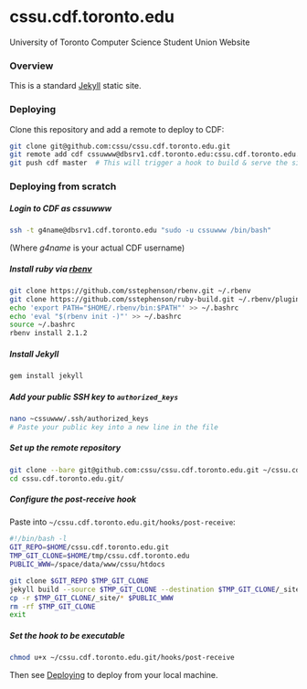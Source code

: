 cssu.cdf.toronto.edu
====================

University of Toronto Computer Science Student Union Website

### Overview

This is a standard [Jekyll](http://jekyllrb.com/) static site.

### Deploying

Clone this repository and add a remote to deploy to CDF:

```bash
git clone git@github.com:cssu/cssu.cdf.toronto.edu.git
git remote add cdf cssuwww@dbsrv1.cdf.toronto.edu:cssu.cdf.toronto.edu.git
git push cdf master  # This will trigger a hook to build & serve the site on CDF
```

### Deploying from scratch

##### Login to CDF as _cssuwww_

```bash
ssh -t g4name@dbsrv1.cdf.toronto.edu "sudo -u cssuwww /bin/bash"
```

(Where _g4name_ is your actual CDF username)

##### Install ruby via [rbenv](https://github.com/sstephenson/rbenv)

```bash
git clone https://github.com/sstephenson/rbenv.git ~/.rbenv
git clone https://github.com/sstephenson/ruby-build.git ~/.rbenv/plugins/ruby-build
echo 'export PATH="$HOME/.rbenv/bin:$PATH"' >> ~/.bashrc
echo 'eval "$(rbenv init -)"' >> ~/.bashrc
source ~/.bashrc
rbenv install 2.1.2
```

##### Install Jekyll

```bash
gem install jekyll
```

##### Add your public SSH key to `authorized_keys`

```bash
nano ~cssuwww/.ssh/authorized_keys
# Paste your public key into a new line in the file
```

##### Set up the remote repository

```bash
git clone --bare git@github.com:cssu/cssu.cdf.toronto.edu.git ~/cssu.cdf.toronto.edu.git
cd cssu.cdf.toronto.edu.git/
```

##### Configure the _post-receive_ hook

Paste into `~/cssu.cdf.toronto.edu.git/hooks/post-receive`:

```bash
#!/bin/bash -l
GIT_REPO=$HOME/cssu.cdf.toronto.edu.git
TMP_GIT_CLONE=$HOME/tmp/cssu.cdf.toronto.edu
PUBLIC_WWW=/space/data/www/cssu/htdocs

git clone $GIT_REPO $TMP_GIT_CLONE
jekyll build --source $TMP_GIT_CLONE --destination $TMP_GIT_CLONE/_site
cp -r $TMP_GIT_CLONE/_site/* $PUBLIC_WWW
rm -rf $TMP_GIT_CLONE
exit
```

##### Set the hook to be executable

```bash
chmod u+x ~/cssu.cdf.toronto.edu.git/hooks/post-receive
```

Then see [Deploying](#deploying) to deploy from your local machine.

